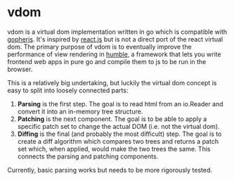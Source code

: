 vdom
====

vdom is a virtual dom implementation written in go which is compatible with
[gopherjs](http://www.gopherjs.org/). It's inspired by
[react.js](http://facebook.github.io/react/) but is not a direct port of the
react virtual dom. The primary purpose of vdom is to eventually improve the
performance of view rendering in [humble](https://github.com/soroushjp/humble),
a framework that lets you write frontend web apps in pure go and compile them to
js to be run in the browser.

This is a relatively big undertaking, but luckily the virtual dom concept is easy
to split into loosely connected parts:

1. **Parsing** is the first step. The goal is to read html from an io.Reader and convert it
into an in-memory tree structure.
2. **Patching** is the next component. The goal is to be able to apply a specific patch set to
change the actual DOM (i.e. not the virtual dom). 
3. **Diffing** is the final (and probably the most difficult) step. The goal is to create a diff
algorithm which compares two trees and returns a patch set which, when applied, would make the two
trees the same. This connects the parsing and patching components.

Currently, basic parsing works but needs to be more rigorously tested.